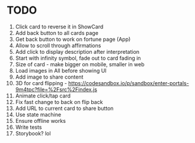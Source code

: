 # TODO

1. Click card to reverse it in ShowCard
1. Add back button to all cards page
1. Get back button to work on fortune page (App)
1. Allow to scroll through affirmations
1. Add click to display description after interpretation
1. Start with infinity symbol, fade out to card fading in
1. Size of card - make bigger on mobile, smaller in web
1. Load images in All before showing UI
1. Add image to share content
1. 3D for card flipping - https://codesandbox.io/p/sandbox/enter-portals-9m4tpc?file=%2Fsrc%2Findex.js
1. Animate click/tap card
1. Fix fast change to back on flip back
1. Add URL to current card to share button
1. Use state machine
1. Ensure offline works
1. Write tests
1. Storybook? lol